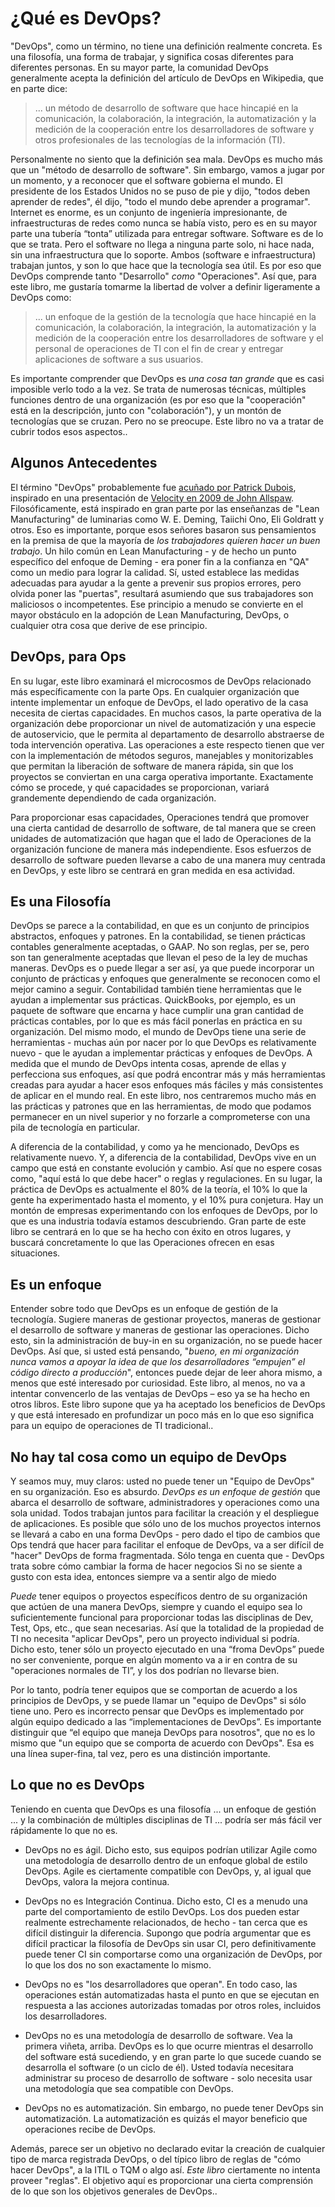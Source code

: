 # ¿Qué es DevOps?
"DevOps", como un término, no tiene una definición realmente concreta. Es una filosofía, una forma de trabajar, y significa cosas diferentes para diferentes personas. En su mayor parte, la comunidad DevOps generalmente acepta la definición del artículo de DevOps en Wikipedia, que en parte dice:

> ... un método de desarrollo de software que hace hincapié en la comunicación, la colaboración, la integración, la automatización y la medición de la cooperación entre los desarrolladores de software y otros profesionales de las tecnologías de la información (TI).

Personalmente no siento que la definición sea mala. DevOps es mucho más que un "método de desarrollo de software". Sin embargo, vamos a jugar por un momento, y a reconocer que el software gobierna el mundo. El presidente de los Estados Unidos no se puso de pie y dijo, "todos deben aprender de redes", él dijo, "todo el mundo debe aprender a programar". Internet es enorme, es un conjunto de ingeniería impresionante, de infraestructuras de redes como nunca se había visto, pero es en su mayor parte una tubería “tonta” utilizada para entregar software. Software es de lo que se trata. Pero el software no llega a ninguna parte solo, ni hace nada, sin una infraestructura que lo soporte. Ambos (software e infraestructura) trabajan juntos, y son lo que hace que la tecnología sea útil. Es por eso que DevOps comprende tanto "Desarrollo" _como_ "Operaciones". Así que, para este libro, me gustaría tomarme la libertad de volver a definir ligeramente a DevOps como:

> ... un enfoque de la gestión de la tecnología que hace hincapié en la comunicación, la colaboración, la integración, la automatización y la medición de la cooperación entre los desarrolladores de software y el personal de operaciones de TI con el fin de crear y entregar aplicaciones de software a sus usuarios.

Es importante comprender que DevOps es _una cosa tan grande_ que es casi imposible verlo todo a la vez. Se trata de numerosas técnicas, múltiples funciones dentro de una organización (es por eso que la "cooperación" está en la descripción, junto con "colaboración"), y un montón de tecnologías que se cruzan. Pero no se preocupe. Este libro no va a tratar de cubrir todos esos aspectos.. 

## Algunos Antecedentes
El término "DevOps" probablemente fue [acuñado por Patrick Dubois](http://jedi.be/blog), inspirado en una presentación de [Velocity en 2009 de John Allspaw](https://www.youtube.com/watch?v=LdOe18KhtT4). Filosóficamente, está inspirado en gran parte por las enseñanzas de "Lean Manufacturing" de luminarias como W. E. Deming, Taiichi Ono, Eli Goldratt y otros. Eso es importante, porque esos señores basaron sus pensamientos en la premisa de que la mayoría de _los trabajadores quieren hacer un buen trabajo_. Un hilo común en Lean Manufacturing - y de hecho un punto específico del enfoque de Deming - era poner fin a la confianza en "QA" como un medio para lograr la calidad. Sí, usted establece las medidas adecuadas para ayudar a la gente a prevenir sus propios errores, pero olvida poner las "puertas", resultará asumiendo que sus trabajadores son maliciosos o incompetentes. Ese principio a menudo se convierte en el mayor obstáculo en la adopción de Lean Manufacturing, DevOps, o cualquier otra cosa que derive de ese principio.

## DevOps, para Ops
En su lugar, este libro examinará el microcosmos de DevOps relacionado más específicamente con la parte Ops. En cualquier organización que intente implementar un enfoque de DevOps, el lado operativo de la casa necesita de ciertas capacidades. En muchos casos, la parte operativa de la organización debe proporcionar un nivel de automatización y una especie de autoservicio, que le permita al departamento de desarrollo abstraerse de toda intervención operativa. Las operaciones a este respecto tienen que ver con la implementación de métodos seguros, manejables y monitorizables que permitan la liberación de software de manera rápida, sin que los proyectos se conviertan en una carga operativa importante. Exactamente cómo se procede, y qué capacidades se proporcionan, variará grandemente dependiendo de cada organización.

Para proporcionar esas capacidades, Operaciones tendrá que promover una cierta cantidad de desarrollo de software, de tal manera que se creen unidades de automatización que hagan que el lado de Operaciones de la organización funcione de manera más independiente. Esos esfuerzos de desarrollo de software pueden llevarse a cabo de una manera muy centrada en DevOps, y este libro se centrará en gran medida en esa actividad.

## Es una Filosofía
DevOps se parece a la contabilidad, en que es un conjunto de principios abstractos, enfoques y patrones. En la contabilidad, se tienen prácticas contables generalmente aceptadas, o GAAP. No son reglas, per se, pero son tan generalmente aceptadas que llevan el peso de la ley de muchas maneras. DevOps es o puede llegar a ser así, ya que puede incorporar un conjunto de prácticas y enfoques que generalmente se reconocen como el mejor camino a seguir. Contabilidad también tiene herramientas que le ayudan a implementar sus prácticas. QuickBooks, por ejemplo, es un paquete de software que encarna y hace cumplir una gran cantidad de prácticas contables, por lo que es más fácil ponerlas en práctica en su organización. Del mismo modo, el mundo de DevOps tiene una serie de herramientas - muchas aún por nacer por lo que DevOps es relativamente nuevo - que le ayudan a implementar prácticas y enfoques de DevOps. A medida que el mundo de DevOps intenta cosas, aprende de ellas y perfecciona sus enfoques, así que podrá encontrar más y más herramientas creadas para ayudar a hacer esos enfoques más fáciles y más consistentes de aplicar en el mundo real. En este libro, nos centraremos mucho más en las prácticas y patrones que en las herramientas, de modo que podamos permanecer en un nivel superior y no forzarle a comprometerse con una pila de tecnología en particular.

A diferencia de la contabilidad, y como ya he mencionado, DevOps es relativamente nuevo. Y, a diferencia de la contabilidad, DevOps vive en un campo que está en constante evolución y cambio. Así que no espere cosas como, "aquí está lo que debe hacer" o reglas y regulaciones. En su lugar, la práctica de DevOps es actualmente el 80% de la teoría, el 10% lo que la gente ha experimentado hasta el momento, y el 10% pura conjetura. Hay un montón de empresas experimentando con los enfoques de DevOps, por lo que es una industria todavía estamos descubriendo. Gran parte de este libro se centrará en lo que se ha hecho con éxito en otros lugares, y buscará concretamente lo que las Operaciones ofrecen en esas situaciones. 

## Es un enfoque
Entender sobre todo que DevOps es un enfoque de gestión de la tecnología. Sugiere maneras de gestionar proyectos, maneras de gestionar el desarrollo de software y maneras de gestionar las operaciones. Dicho esto, sin la administración de buy-in en su organización, no se puede hacer DevOps. Así que, si usted está pensando, "_bueno, en mi organización nunca vamos a apoyar la idea de que los desarrolladores “empujen” el código directo a producción_", entonces puede dejar de leer ahora mismo, a menos que esté interesado por curiosidad. Este libro, al menos, no va a intentar convencerlo de las ventajas de DevOps – eso ya se ha hecho en otros libros. Este libro supone que ya ha aceptado los beneficios de DevOps y que está interesado en profundizar un poco más en lo que eso significa para un equipo de operaciones de TI tradicional..

## No hay tal cosa como un equipo de DevOps
Y seamos muy, muy claros: usted no puede tener un "Equipo de DevOps" en su organización. Eso es absurdo. _DevOps es un enfoque de gestión_ que abarca el desarrollo de software, administradores y operaciones como una sola unidad. Todos trabajan juntos para facilitar la creación y el despliegue de aplicaciones. Es posible que sólo uno de los muchos proyectos internos se llevará a cabo en una forma DevOps - pero dado el tipo de cambios que Ops tendrá que hacer para facilitar el enfoque de DevOps, va a ser difícil de "hacer" DevOps de forma fragmentada. Sólo tenga en cuenta que - DevOps trata sobre cómo cambiar la forma de hacer negocios Si no se siente a gusto con esta idea, entonces siempre va a sentir algo de miedo

_Puede_ tener equipos o proyectos específicos dentro de su organización que actúen de una manera DevOps, siempre y cuando el equipo sea lo suficientemente funcional para proporcionar todas las disciplinas de Dev, Test, Ops, etc., que sean necesarias. Así que la totalidad de la propiedad de TI no necesita "aplicar DevOps", pero un proyecto individual si podría. Dicho esto, tener sólo un proyecto ejecutado en una “froma DevOps” puede no ser conveniente, porque en algún momento va a ir en contra de su "operaciones normales de TI”, y los dos podrían no llevarse bien.

Por lo tanto, podría tener equipos que se comportan de acuerdo a los principios de DevOps, y se puede llamar un "equipo de DevOps" si sólo tiene uno. Pero es incorrecto pensar que DevOps es implementado por algún equipo dedicado a las “implementaciones de DevOps”. Es importante distinguir que “el equipo que maneja DevOps para nosotros", que no es lo mismo que "un equipo que se comporta de acuerdo con DevOps". Esa es una línea super-fina, tal vez, pero es una distinción importante. 

## Lo que no es DevOps
Teniendo en cuenta que DevOps es una filosofía ... un enfoque de gestión ... y la combinación de múltiples disciplinas de TI ... podría ser más fácil ver rápidamente lo que no es.

* DevOps no es ágil. Dicho esto, sus equipos podrían utilizar Agile como una metodología de desarrollo dentro de un enfoque global de estilo DevOps. Agile es ciertamente compatible con DevOps, y, al igual que DevOps, valora la mejora continua.

* DevOps no es Integración Continua. Dicho esto, CI es a menudo una parte del comportamiento de estilo DevOps. Los dos pueden estar realmente estrechamente relacionados, de hecho - tan cerca que es difícil distinguir la diferencia. Supongo que podría argumentar que es difícil practicar la filosofía de DevOps sin usar CI, pero definitivamente puede tener CI sin comportarse como una organización de DevOps, por lo que los dos no son exactamente lo mismo.

* DevOps no es "los desarrolladores que operan". En todo caso, las operaciones están automatizadas hasta el punto en que se ejecutan en respuesta a las acciones autorizadas tomadas por otros roles, incluidos los desarrolladores.

* DevOps no es una metodología de desarrollo de software. Vea la primera viñeta, arriba. DevOps es lo que ocurre mientras el desarrollo del software está sucediendo, y en gran parte lo que sucede cuando se desarrolla el software (o un ciclo de él). Usted todavía necesitara administrar su proceso de desarrollo de software - solo necesita usar una metodología que sea compatible con DevOps.

* DevOps no es automatización. Sin embargo, no puede tener DevOps sin automatización. La automatización es quizás el mayor beneficio que operaciones recibe de DevOps.

Además, parece ser un objetivo no declarado evitar la creación de cualquier tipo de marca registrada DevOps, o del típico libro de reglas de "cómo hacer DevOps", a la ITIL o TQM o algo así. _Este libro_ ciertamente no intenta proveer "reglas". El objetivo aquí es proporcionar una cierta comprensión de lo que son los objetivos generales de DevOps..
